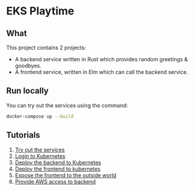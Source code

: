 # EKS Playtime

## What

This project contains 2 projects:

- A backend service written in Rust which provides random greetings & goodbyes.
- A frontend service, written in Elm which can call the backend service.

## Run locally

You can try out the services using the command:

```bash
docker-compose up --build
```

## Tutorials

1. [Try out the services](./tutorials/1._Try_out_the_services.md)
2. [Login to Kubernetes](tutorials/2._Login_to_Kubernetes.md)
3. [Deploy the backend to Kubernetes](tutorials/3._Deploy_the_backend_to_Kubernetes.md)
4. [Deploy the frontend to kubernetes](tutorials/4._Deploy_the_frontend_to_kubernetes.md)
5. [Expose the frontend to the outside world](tutorials/5._Expose_the_frontend_to_the_outside_world.md)
6. [Provide AWS access to backend](tutorials/6._Provide_AWS_access_to_backend.md)